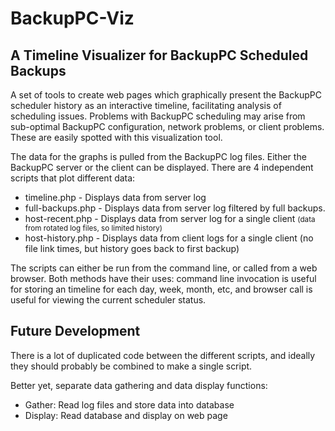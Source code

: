 # BackupPC-Viz
<h2>A Timeline Visualizer for BackupPC Scheduled Backups</h2>

A set of tools to create web pages which graphically present the BackupPC scheduler history as an interactive timeline, facilitating analysis of scheduling issues. Problems with BackupPC scheduling may arise from sub-optimal BackupPC configuration, network problems, or client problems. These are easily spotted with this visualization tool.

The data for the graphs is pulled from the BackupPC log files. Either the BackupPC server or the client can be displayed. There are 4 independent scripts that plot different data:
<ul>
  <li>timeline.php - Displays data from server log</li>
  <li>full-backups.php - Displays data from server log filtered by full backups.</li>
  <li>host-recent.php - Displays data from server log for a single client <small>(data from rotated log files, so limited history)</small></li>
  <li>host-history.php - Displays data from client logs for a single client (no file link times, but history goes back to first backup) </li>
</ul>

<p>The scripts can either be run from the command line, or called from a web browser. Both methods have their uses: command line invocation is useful for storing an timeline for each day, week, month, etc, and browser call is useful for viewing the current scheduler status.</p>

<h2>Future Development</h2>
<p>There is a lot of duplicated code between the different scripts, and ideally they should probably be combined to make a single script.</p>

<p>Better yet, separate data gathering and data display functions:
<ul>
  <li>Gather: Read log files and store data into database</li>
  <li>Display: Read database and display on web page</li.
</p>
